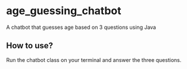 # age_guessing_chatbot
A chatbot that guesses age based on 3 questions using Java

## How to use?
Run the chatbot class on your terminal and answer the three questions.
